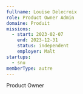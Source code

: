 ```yaml
---
fullname: Louise Delecroix
role: Product Owner Admin
domaine: Produit
missions:
  - start: 2023-02-07
    end: 2023-12-31
    status: independent
    employer: Malt
startups:
  - snu
memberType: autre
---
```


Product Owner
